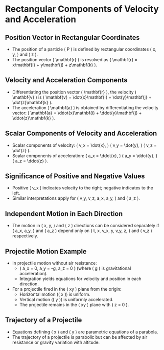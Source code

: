 # Rectangular Components of Velocity and Acceleration

## Position Vector in Rectangular Coordinates

- The position of a particle \( P \) is defined by rectangular coordinates \( x, y, \) and \( z \).
- The position vector \( \mathbf{r} \) is resolved as \( \mathbf{r} = x\mathbf{i} + y\mathbf{j} + z\mathbf{k} \).

## Velocity and Acceleration Components

- Differentiating the position vector \( \mathbf{r} \), the velocity \( \mathbf{v} \) is \( \mathbf{v} = \dot{x}\mathbf{i} + \dot{y}\mathbf{j} + \dot{z}\mathbf{k} \).
- The acceleration \( \mathbf{a} \) is obtained by differentiating the velocity vector: \( \mathbf{a} = \ddot{x}\mathbf{i} + \ddot{y}\mathbf{j} + \ddot{z}\mathbf{k} \).

## Scalar Components of Velocity and Acceleration

- Scalar components of velocity: \( v_x = \dot{x}, \) \( v_y = \dot{y}, \) \( v_z = \dot{z} \).
- Scalar components of acceleration: \( a_x = \ddot{x}, \) \( a_y = \ddot{y}, \) \( a_z = \ddot{z} \).

## Significance of Positive and Negative Values

- Positive \( v_x \) indicates velocity to the right; negative indicates to the left.
- Similar interpretations apply for \( v_y, v_z, a_x, a_y, \) and \( a_z \).

## Independent Motion in Each Direction

- The motion in \( x, y, \) and \( z \) directions can be considered separately if \( a_x, a_y, \) and \( a_z \) depend only on \( t, x, v_x, y, v_y, z, \) and \( v_z \) respectively.

## Projectile Motion Example

- In projectile motion without air resistance:
  - \( a_x = 0, a_y = -g, a_z = 0 \) (where \( g \) is gravitational acceleration).
  - Integration yields equations for velocity and position in each direction.
- For a projectile fired in the \( xy \) plane from the origin:
  - Horizontal motion (\( x \)) is uniform.
  - Vertical motion (\( y \)) is uniformly accelerated.
  - The projectile remains in the \( xy \) plane with \( z = 0 \).

## Trajectory of a Projectile

- Equations defining \( x \) and \( y \) are parametric equations of a parabola.
- The trajectory of a projectile is parabolic but can be affected by air resistance or gravity variation with altitude.
